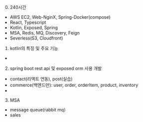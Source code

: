 0. 240시간 
 - AWS EC2, Web-NginX, Spring-Docker(compose) 
 - React, Typescript
 - Kotlin, Exposed, Spring
 - MSA, Redis, MQ, Discovery, Feign 
 - Severless(S3, Cloudfront)      



1. kotlin의 특징 및 주요 기능
 -  



2. spring boot rest api 및 exposed orm 사용 개발
 - contact(리액트 연동), post(실습)
 - commerce(백엔드만): user, order, orderItem, product, inventory
 -    



3. MSA
 - message queue(rabbit mq)
 - sales 